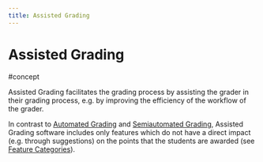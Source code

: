 ```yaml
---
title: Assisted Grading
---
```


# Assisted Grading

#concept

Assisted Grading facilitates the grading process by assisting the grader in their grading process, e.g. by improving the efficiency of the workflow of the grader.

In contrast to [Automated Grading](research/concepts/automated-grading.md) and [Semiautomated Grading](research/concepts/semiautomated-grading.md), Assisted Grading software includes only features which do not have a direct impact (e.g. through suggestions) on the points that the students are awarded (see [Feature Categories](research/features/feature-categories.md)).
